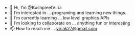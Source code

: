 - 👋 Hi, I’m @KushpreetViria
- 👀 I’m interested in ... programing and learning new things.
- 🌱 I’m currently learning ... low level graphics APIs
- 💞️ I’m looking to collaborate on ... anything fun or interesting
- 📫 How to reach me ... viriak27@gmail.com

<!---
KushpreetViria/KushpreetViria is a ✨ special ✨ repository because its `README.md` (this file) appears on your GitHub profile.
You can click the Preview link to take a look at your changes.
--->

